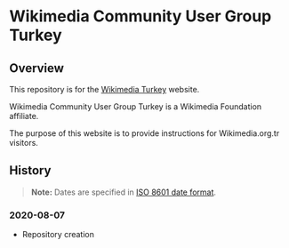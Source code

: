 # Wikimedia Community User Group Turkey

## Overview
This repository is for the [Wikimedia Turkey](https://www.wikimedia.org.tr) website.

Wikimedia Community User Group Turkey is a Wikimedia Foundation affiliate.

The purpose of this website is to provide instructions for Wikimedia.org.tr visitors.

## History

> **Note:** Dates are specified in [ISO 8601 date format](https://www.iso.org/iso-8601-date-and-time-format.html).

### 2020-08-07
* Repository creation

